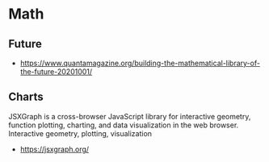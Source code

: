 # Math

## Future

* https://www.quantamagazine.org/building-the-mathematical-library-of-the-future-20201001/

## Charts

JSXGraph is a cross-browser JavaScript library for interactive geometry, function plotting, charting, and data visualization in the web browser. Interactive geometry, plotting, visualization

* https://jsxgraph.org/
